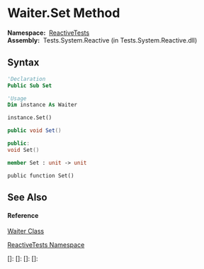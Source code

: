 # Waiter.Set Method

**Namespace:**  [ReactiveTests](ReactiveTests\ReactiveTests.md)  
**Assembly:**  Tests.System.Reactive (in Tests.System.Reactive.dll)

## Syntax

```vb
'Declaration
Public Sub Set
```

```vb
'Usage
Dim instance As Waiter

instance.Set()
```

```csharp
public void Set()
```

```c++
public:
void Set()
```

```fsharp
member Set : unit -> unit 
```

```jscript
public function Set()
```

## See Also

#### Reference

[Waiter Class](Waiter\Waiter.md)

[ReactiveTests Namespace](ReactiveTests\ReactiveTests.md)

[]: 
[]: 
[]: 
[]: 